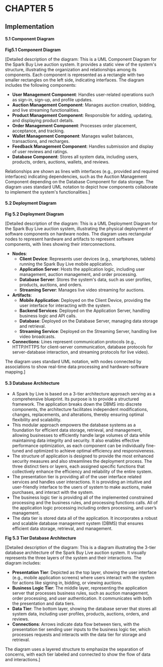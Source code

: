 # CHAPTER 5

## <a name="_bookmark34"></a>Implementation

#### <a name="_bookmark35"></a>5.1 Component Diagram

**Fig5.1 Component Diagram**

[Detailed description of the diagram: This is a UML Component Diagram for the Spark Buy Live auction system. It provides a static view of the system's structure, illustrating the organization and relationships among its components. Each component is represented as a rectangle with two smaller rectangles on the left side, indicating interfaces. The diagram includes the following components:

- **User Management Component**: Handles user-related operations such as sign-in, sign-up, and profile updates.
- **Auction Management Component**: Manages auction creation, bidding, and live streaming functionalities.
- **Product Management Component**: Responsible for adding, updating, and displaying product details.
- **Order Management Component**: Processes order placement, acceptance, and tracking.
- **Wallet Management Component**: Manages wallet balances, transactions, and recharges.
- **Feedback Management Component**: Handles submission and display of user reviews and ratings.
- **Database Component**: Stores all system data, including users, products, orders, auctions, wallets, and reviews.

Relationships are shown as lines with interfaces (e.g., provided and required interfaces) indicating dependencies, such as the Auction Management Component depending on the Database Component for data storage. The diagram uses standard UML notation to depict how components collaborate to implement the system's functionalities.]

#### <a name="_bookmark36"></a>5.2 Deployment Diagram

**Fig 5.2 Deployment Diagram**

[Detailed description of the diagram: This is a UML Deployment Diagram for the Spark Buy Live auction system, illustrating the physical deployment of software components on hardware nodes. The diagram uses rectangular nodes to represent hardware and artifacts to represent software components, with lines showing their interconnections.

- **Nodes**:
  - **Client Device**: Represents user devices (e.g., smartphones, tablets) running the Spark Buy Live mobile application.
  - **Application Server**: Hosts the application logic, including user management, auction management, and order processing.
  - **Database Server**: Stores the system's data, such as user profiles, products, auctions, and orders.
  - **Streaming Server**: Manages live video streaming for auctions.
- **Artifacts**:
  - **Mobile Application**: Deployed on the Client Device, providing the user interface for interacting with the system.
  - **Backend Services**: Deployed on the Application Server, handling business logic and API calls.
  - **Database**: Deployed on the Database Server, managing data storage and retrieval.
  - **Streaming Service**: Deployed on the Streaming Server, handling live video broadcasts.
- **Connections**: Lines represent communication protocols (e.g., HTTP/HTTPS for client-server communication, database protocols for server-database interaction, and streaming protocols for live video).

The diagram uses standard UML notation, with nodes connected by associations to show real-time data processing and hardware-software mapping.]

#### <a name="_bookmark37"></a>5.3 Database Architecture

- A Spark by Live is based on a 3-tier architecture approach serving as a comprehensive blueprint. Its purpose is to provide a structured framework. The application breaks down the DBMS into discrete components, the architecture facilitates independent modifications, changes, replacements, and alterations, thereby ensuring optimal flexibility and scalability.
- This modular approach empowers the database systems as a foundation for efficient data storage, retrieval, and management, allowing businesses to efficiently handle large volumes of data while maintaining data integrity and security. It also enables effective performance optimization, as each component can be individually fine-tuned and optimized to achieve optimal efficiency and responsiveness.
- The structure of application is designed to provide the most enhanced security measures and also streamlines the deployment process. The three distinct tiers or layers, each assigned specific functions that collectively enhance the efficiency and reliability of the entire system.
- The presentation tier is providing all of the user interface related services and handles user interactions. It is providing an intuitive and user-friendly interface to the users of system to make auctions, make purchases, and interact with the system.
- The business logic tier is providing all of the implemented constrained processing and the business rules, and processing functions calls. All of the application logic processing including orders processing, and user’s management.
- The data tier is stored data all of the application. It incorporates a robust and scalable database management system (DBMS) that ensures efficient data storage, retrieval, and management.

**Fig 5.3 Tier Database Architecture**

[Detailed description of the diagram: This is a diagram illustrating the 3-tier database architecture of the Spark Buy Live auction system. It visually represents the three layers of the system and their interactions. The diagram includes:

- **Presentation Tier**: Depicted as the top layer, showing the user interface (e.g., mobile application screens) where users interact with the system for actions like signing in, bidding, or viewing auctions.
- **Business Logic Tier**: The middle layer, representing the application server that processes business rules, such as auction management, order processing, and user authentication. It communicates with both the presentation and data tiers.
- **Data Tier**: The bottom layer, showing the database server that stores all system data, including user profiles, products, auctions, orders, and reviews.
- **Connections**: Arrows indicate data flow between tiers, with the presentation tier sending user inputs to the business logic tier, which processes requests and interacts with the data tier for storage and retrieval.

The diagram uses a layered structure to emphasize the separation of concerns, with each tier labeled and connected to show the flow of data and interactions.]
